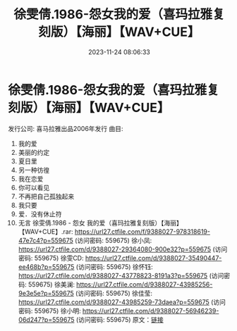 ﻿---
title: 徐雯倩.1986-怨女我的爱（喜玛拉雅复刻版）【海丽】【WAV+CUE】
date: 2023-11-24 08:06:33
categories: WAV车载音乐、镜像
tags: 华语中文
---
# 徐雯倩.1986-怨女我的爱（喜玛拉雅复刻版）【海丽】【WAV+CUE】

发行公司: 喜马拉雅出品2006年发行
曲目:
01. 我的爱
02. 美丽的约定
03. 夏日里
04. 另一种彷徨
05. 我在恋爱
06. 你可以看见
07. 不再把自己孤独起来
08. 我只要
09. 爱．没有休止符
10. 无言
徐雯倩.1986 - 怨女 我的爱（喜玛拉雅复刻版）【海丽】【WAV+CUE】.rar: https://url27.ctfile.com/f/9388027-978318619-47e7c4?p=559675
(访问密码: 559675)
徐小凤: https://url27.ctfile.com/d/9388027-29364080-900e32?p=559675
(访问密码: 559675)
徐雯CD: https://url27.ctfile.com/d/9388027-35490447-ee468b?p=559675
(访问密码: 559675)
徐怀钰: https://url27.ctfile.com/d/9388027-43778823-8191a3?p=559675
(访问密码: 559675)
徐美澜: https://url27.ctfile.com/d/9388027-43985256-9e3e5e?p=559675
(访问密码: 559675)
徐佳莹: https://url27.ctfile.com/d/9388027-43985259-73daea?p=559675
(访问密码: 559675)
徐小明: https://url27.ctfile.com/d/9388027-56946239-06d247?p=559675
(访问密码: 559675)
原文：[链接](https://blog.sina.com.cn/s/blog_1647c7e76010313tv.html)